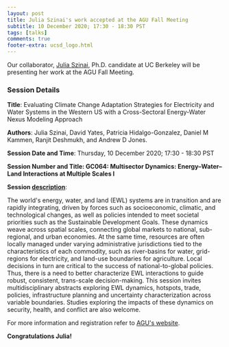 ```yaml
---
layout: post
title: Julia Szinai's work accepted at the AGU Fall Meeting
subtitle: 10 December 2020; 17:30 - 18:30 PST
tags: [talks]
comments: true
footer-extra: ucsd_logo.html
---
```


Our collaborator, [Julia Szinai](https://erg.berkeley.edu/people/szinai-julia/), Ph.D. candidate at UC Berkeley will be presenting her work
at the AGU Fall Meeting.

### Session Details  

**Title**: Evaluating Climate Change Adaptation Strategies for Electricity and Water Systems 
in the Western US with a Cross-Sectoral Energy-Water Nexus Modeling Approach

**Authors**: Julia Szinai, David Yates, Patricia Hidalgo-Gonzalez, Daniel M Kammen, Ranjit Deshmukh, and Andrew D Jones.

**Session Date and Time**: Thursday, 10 December 2020; 17:30 - 18:30 PST 

**Session Number and Title: GC064: Multisector Dynamics: Energy–Water–Land Interactions at Multiple Scales I**

**Session [description](https://agu.confex.com/agu/fm20/prelim.cgi/Session/105185)**:

The world's energy, water, and land (EWL) systems are in transition and are rapidly 
integrating, driven by forces such as socioeconomic, climatic, and technological changes, 
as well as policies intended to meet societal priorities such as the Sustainable Development 
Goals. These dynamics weave across spatial scales, connecting global markets to national, 
sub-regional, and urban economies. At the same time, resources are often locally managed under 
varying administrative jurisdictions tied to the characteristics of each commodity, such as 
river-basins for water, grid-regions for electricity, and land-use boundaries for agriculture. 
Local decisions in turn are critical to the success of national-to-global policies. Thus, there 
is a need to better characterize EWL interactions to guide robust, consistent, trans-scale decision-making. 
This session invites multidisciplinary abstracts exploring EWL dynamics, hotspots, trade, policies, 
infrastructure planning and uncertainty characterization across variable boundaries. 
Studies exploring the impacts of these dynamics on security, health, and conflict are also welcome.



For more information and registration refer to [AGU's website](https://www.agu.org/Fall-Meeting).

__Congratulations Julia!__


